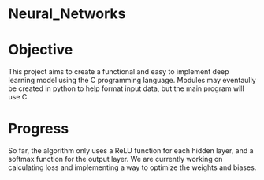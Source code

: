 # Neural_Networks

# Objective
  This project aims to create a functional and easy to implement deep learning model using the C programming language.
Modules may eventaully be created in python to help format input data, but the main program will use C.

# Progress
  So far, the algorithm only uses a ReLU function for each hidden layer, and a softmax function for the output layer.
  We are currently working on calculating loss and implementing a way to optimize the weights and biases.
